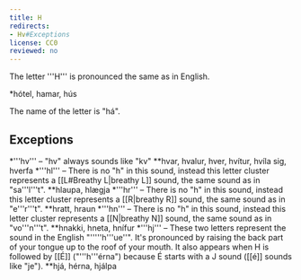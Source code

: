 ```yaml
---
title: H
redirects:
- Hv#Exceptions
license: CC0
reviewed: no
---
```


The letter '''H''' is pronounced the same as in English.

*hótel, hamar, hús

The name of the letter is "há".

## Exceptions

*'''hv''' – "hv" always sounds like "kv"
**hvar, hvalur, hver, hvítur, hvíla sig, hverfa
*'''hl''' – There is no "h" in this sound, instead this letter cluster represents a [[L#Breathy L|breathy L]] sound, the same sound as in "sa'''l'''t".
**hlaupa, hlægja
*'''hr''' – There is no "h" in this sound, instead this letter cluster represents a [[R|breathy R]] sound, the same sound as in "e'''r'''t".
**hratt, hraun
*'''hn''' – There is no "h" in this sound, instead this letter cluster represents a [[N|breathy N]] sound, the same sound as in "vo'''n'''t".
**hnakki, hneta, hnífur
*'''hj''' – These two letters represent the sound in the English "'''''h'''ue''". It's pronounced by raising the back part of your tongue up to the roof of your mouth. It also appears when H is followed by [[É]] ("'''h'''érna") because É starts with a J sound ([[é]] sounds like "je").
**hjá, hérna, hjálpa

